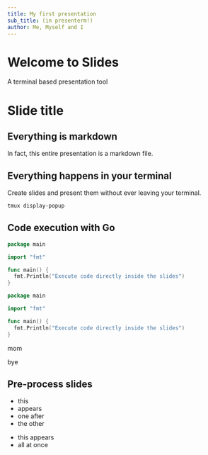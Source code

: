 ```yaml
---
title: My first presentation
sub_title: (in presenterm!)
author: Me, Myself and I
---
```


# Welcome to Slides

A terminal based presentation tool

<!-- end_slide -->

Slide title
===

## Everything is markdown

In fact, this entire presentation is a markdown file.

<!-- end_slide -->

## Everything happens in your terminal

Create slides and present them without ever leaving your terminal.

```bash +exec
tmux display-popup
```

<!-- end_slide -->

<!-- column_layout: [3, 2] -->

<!-- column: 0 -->

## Code execution with Go

```go
package main

import "fmt"

func main() {
  fmt.Println("Execute code directly inside the slides")
}
```

<!-- column: 1 -->

```go
package main

import "fmt"

func main() {
  fmt.Println("Execute code directly inside the slides")
}
```


<!-- new_lines: 10 -->

mom

<!-- new_line -->

bye

<!-- end_slide -->

## Pre-process slides

<!-- incremental_lists: true -->

- this
- appears
- one after
- the other

<!-- incremental_lists: false -->

- this appears
- all at once

